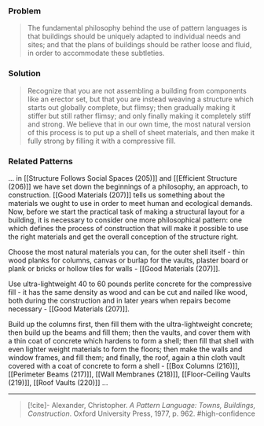 ### Problem
>The fundamental philosophy behind the use of pattern languages is that buildings should be uniquely adapted to individual needs and sites; and that the plans of buildings should be rather loose and fluid, in order to accommodate these subtleties.

### Solution
>Recognize that you are not assembling a building from components like an erector set, but that you are instead weaving a structure which starts out globally complete, but flimsy; then gradually making it stiffer but still rather flimsy; and only finally making it completely stiff and strong.
>We believe that in our own time, the most natural version of this process is to put up a shell of sheet materials, and then make it fully strong by filling it with a compressive fill.

### Related Patterns
... in [[Structure Follows Social Spaces (205)]] and [[Efficient Structure (206)]] we have set down the beginnings of a philosophy, an approach, to construction. [[Good Materials (207)]] tells us something about the materials we ought to use in order to meet human and ecological demands. Now, before we start the practical task of making a structural layout for a building, it is necessary to consider one more philosophical pattern: one which defines the process of construction that will make it possible to use the right materials and get the overall conception of the structure right.

Choose the most natural materials you can, for the outer shell itself - thin wood planks for columns, canvas or burlap for the vaults, plaster board or plank or bricks or hollow tiles for walls - [[Good Materials (207)]].

Use ultra-lightweight 40 to 60 pounds perlite concrete for the compressive fill - it has the same density as wood and can be cut and nailed like wood, both during the construction and in later years when repairs become necessary - [[Good Materials (207)]].

Build up the columns first, then fill them with the ultra-lightweight concrete; then build up the beams and fill them; then the vaults, and cover them with a thin coat of concrete which hardens to form a shell; then fill that shell with even lighter weight materials to form the floors; then make the walls and window frames, and fill them; and finally, the roof, again a thin cloth vault covered with a coat of concrete to form a shell - [[Box Columns (216)]], [[Perimeter Beams (217)]], [[Wall Membranes (218)]], [[Floor-Ceiling Vaults (219)]], [[Roof Vaults (220)]] ...

---
> [!cite]- Alexander, Christopher. _A Pattern Language: Towns, Buildings, Construction_. Oxford University Press, 1977, p. 962.
> #high-confidence 